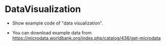 # DataVisualization

- Show example code of "data visualization".

- You can download example data from https://microdata.worldbank.org/index.php/catalog/436/get-microdata
